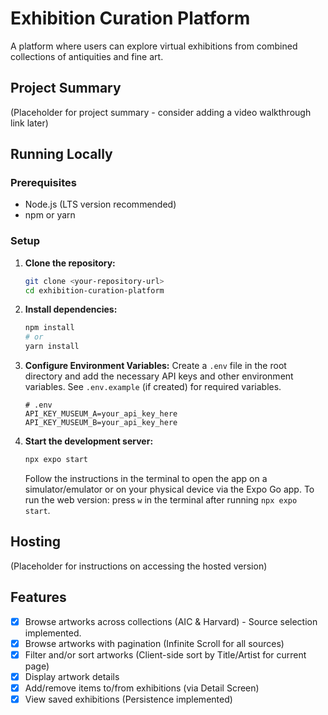 # Exhibition Curation Platform

A platform where users can explore virtual exhibitions from combined collections of antiquities and fine art.

## Project Summary

(Placeholder for project summary - consider adding a video walkthrough link later)

## Running Locally

### Prerequisites

- Node.js (LTS version recommended)
- npm or yarn

### Setup

1.  **Clone the repository:**
    ```bash
    git clone <your-repository-url>
    cd exhibition-curation-platform
    ```

2.  **Install dependencies:**
    ```bash
    npm install
    # or
    yarn install
    ```

3.  **Configure Environment Variables:**
    Create a `.env` file in the root directory and add the necessary API keys and other environment variables. See `.env.example` (if created) for required variables.
    ```
    # .env
    API_KEY_MUSEUM_A=your_api_key_here
    API_KEY_MUSEUM_B=your_api_key_here
    ```

4.  **Start the development server:**
    ```bash
    npx expo start
    ```
    Follow the instructions in the terminal to open the app on a simulator/emulator or on your physical device via the Expo Go app. To run the web version: press `w` in the terminal after running `npx expo start`.

## Hosting

(Placeholder for instructions on accessing the hosted version)

## Features

- [x] Browse artworks across collections (AIC & Harvard) - Source selection implemented.
- [x] Browse artworks with pagination (Infinite Scroll for all sources)
- [x] Filter and/or sort artworks (Client-side sort by Title/Artist for current page)
- [x] Display artwork details
- [x] Add/remove items to/from exhibitions (via Detail Screen)
- [x] View saved exhibitions (Persistence implemented)
